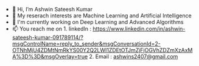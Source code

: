 - 👋 Hi, I’m Ashwin Sateesh Kumar
- 👀 My reserach interests are Machine Learning and Artificial Intelligence
- 🌱 I'm currently working on Deep Learning and  Advanced Algorithms
- 📫 You reach me on 
      1. linkedIn : https://www.linkedin.com/in/ashwin-sateesh-kumar-091789114/?msgControlName=reply_to_sender&msgConversationId=2-OTNhMjU4ZDMtNmRkYS00Y2Q2LWI1ZDEtOTJmZjFjOGVhZDZmXzAxMA%3D%3D&msgOverlay=true
      2. Email : ashwins2407@gmail.com

<!---
ashwins240797/ashwins240797 is a ✨ special ✨ repository because its `README.md` (this file) appears on your GitHub profile.
You can click the Preview link to take a look at your changes.
--->
